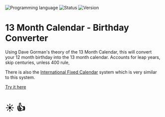 ![Programming language](https://img.shields.io/badge/Language-JavaScript-black.svg)
![Status](https://img.shields.io/badge/Build-Passing-green.svg)
![Version](https://img.shields.io/badge/Version-v1-blue.svg)
# 13 Month Calendar - Birthday Converter

Using Dave Gorman's theory of the 13 Month Calendar, this will convert your 12 month birthday into the 13 month calendar. Accounts for leap years, skip centuries, unless 400 rule, </p>
		
There is also the [International Fixed Calendar](https://en.wikipedia.org/wiki/International_Fixed_Calendar) system which is very similar to this system.

[Try it here](https://mnl.space/13monthcalendarbirthdayconverter/)

# :sunny: :thumbsup:
